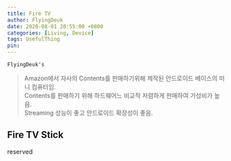 ```yaml
---
title: Fire TV
author: FlyingDeuk
date: 2020-08-01 20:55:00 +0800
categories: [Living, Device]
tags: UsefulThing
pin:
---
```


`FlyingDeuk's`
> Amazon에서 자사의 Contents를 판매하기위해 제작된 안드로이드 베이스의 미니 컴퓨터임.<br>
Contents를 판매하기 위해 하드웨어느 비교적 저렴하게 판매하여 가성비가 높음.<br>
Streaming 성능이 좋고 안드로이드 확장성이 좋음.


## Fire TV Stick

reserved
